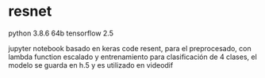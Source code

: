 # resnet
python 3.8.6 64b
tensorflow 2.5

jupyter notebook basado en keras code resent, para 
el preprocesado, con lambda function escalado y entrenamiento para clasificación de 4 clases,
el modelo se guarda en h.5 y es utilizado en videodif
